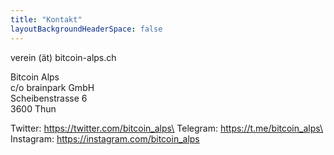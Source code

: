 ```yaml
---
title: "Kontakt"
layoutBackgroundHeaderSpace: false
---
```


verein (ät) bitcoin-alps.ch

Bitcoin Alps\
c/o brainpark GmbH\
Scheibenstrasse 6\
3600 Thun

Twitter: https://twitter.com/bitcoin_alps\
Telegram: https://t.me/bitcoin_alps\
Instagram: https://instagram.com/bitcoin_alps